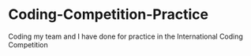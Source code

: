 # Coding-Competition-Practice
Coding my team and I have done for practice in the International Coding Competition
